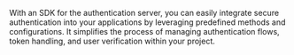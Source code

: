 With an SDK for the authentication server, you can easily integrate secure authentication into your applications by 
leveraging predefined methods and configurations. It simplifies the process of managing authentication flows, token 
handling, and user verification within your project.